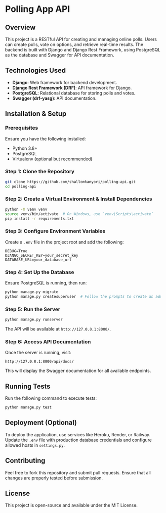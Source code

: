 # Polling App API

## Overview
This project is a RESTful API for creating and managing online polls. Users can create polls, vote on options, and retrieve real-time results. The backend is built with Django and Django Rest Framework, using PostgreSQL as the database and Swagger for API documentation.

## Technologies Used
- **Django**: Web framework for backend development.
- **Django Rest Framework (DRF)**: API framework for Django.
- **PostgreSQL**: Relational database for storing polls and votes.
- **Swagger (drf-yasg)**: API documentation.

## Installation & Setup

### Prerequisites
Ensure you have the following installed:
- Python 3.8+
- PostgreSQL
- Virtualenv (optional but recommended)

### Step 1: Clone the Repository
```sh
git clone https://github.com/shallomkanyori/polling-api.git
cd polling-api
```

### Step 2: Create a Virtual Environment & Install Dependencies
```sh
python -m venv venv
source venv/bin/activate  # On Windows, use `venv\Scripts\activate`
pip install -r requirements.txt
```

### Step 3: Configure Environment Variables
Create a `.env` file in the project root and add the following:
```env
DEBUG=True
DJANGO_SECRET_KEY=your_secret_key
DATABASE_URL=your_database_url
```

### Step 4: Set Up the Database
Ensure PostgreSQL is running, then run:
```sh
python manage.py migrate
python manage.py createsuperuser  # Follow the prompts to create an admin user
```

### Step 5: Run the Server
```sh
python manage.py runserver
```
The API will be available at `http://127.0.0.1:8000/`.

### Step 6: Access API Documentation
Once the server is running, visit:
```
http://127.0.0.1:8000/api/docs/
```
This will display the Swagger documentation for all available endpoints.

## Running Tests
Run the following command to execute tests:
```sh
python manage.py test
```

## Deployment (Optional)
To deploy the application, use services like Heroku, Render, or Railway. Update the `.env` file with production database credentials and configure allowed hosts in `settings.py`.

## Contributing
Feel free to fork this repository and submit pull requests. Ensure that all changes are properly tested before submission.

## License
This project is open-source and available under the MIT License.